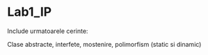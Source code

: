 # Lab1_IP
Include urmatoarele cerinte:

Clase abstracte, interfete, mostenire, polimorfism (static si dinamic)